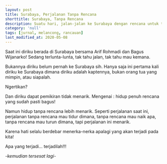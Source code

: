 ```yaml
---
layout: post
title: Surabaya, Perjalanan Tanpa Rencana
shorttitle: Surabaya, Tanpa Rencana
description: Suatu hari, jalan-jalan ke Surabaya dengan rencana untuk tersesat. Atau tanpa rencana?
category: 'null'
tags: [jurnal, melancong, rancauan]
last_modified_at: 2020-05-08
---
```


Saat ini diriku berada di Surabaya bersama Arif Rohmadi dan Bagus Wijanarko! Sedang terlunta-lunta, tak tahu jalan, tak tahu mau kemana.

Bukannya diriku belum pernah ke Surabaya sih. Hanya saja ini pertama kali diriku ke Surabaya dimana diriku adalah kaptennya, bukan orang tua yang mimpin, atau siapalah.

Ngertikan?

Dan diriku dapat pemikiran tidak menarik. Mengenai : hidup penuh rencana yang sudah pasti bagus!

Namun hidup tanpa rencana lebih menarik. Seperti perjalanan saat ini, perjalanan tanpa rencana mau tidur dimana, tanpa rencana mau naik apa, tanpa rencana mau turun dimana, tapi perjalanan ini menarik.

Karena hati selalu berdebar menerka-nerka apalagi yang akan terjadi pada kita!

Apa yang terjadi... terjadilah!!!

-*kemudian tersesat lagi*-

